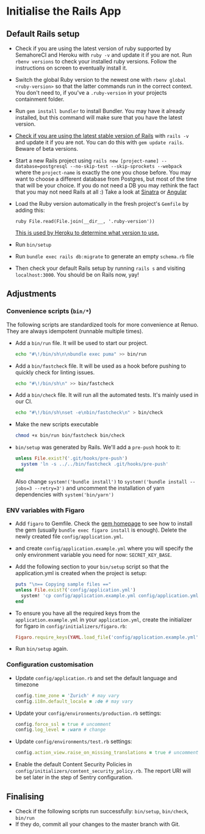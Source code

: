 # Initialise the Rails App

## Default Rails setup

* Check if you are using the latest version of ruby supported by SemahoreCI and Heroku with `ruby -v`
and update it if you are not. Run `rbenv versions` to check your installed ruby versions.
Follow the instructions on screen to eventually install it.

* Switch the global Ruby version to the newest one with `rbenv global <ruby-version>` so that the latter commands
run in the correct context. You don't need to, if you've a `.ruby-version` in your projects containment folder.

* Run `gem install bundler` to install Bundler.
You may have it already installed, but this command will make sure that you have the latest version.

* [Check if you are using the latest stable version of Rails](http://rubyonrails.org/) with `rails -v` and update it if you are not.
You can do this with `gem update rails`. Beware of beta versions.

* Start a new Rails project using `rails new [project-name] --database=postgresql --no-skip-test --skip-sprockets --webpack` where the `project-name` is exactly the one you chose before.
You may want to choose a different database from Postgres, but most of the time that will be your choice.
If you do not need a DB you may rethink the fact that you may not need Rails at all :) Take a look at [Sinatra](http://www.sinatrarb.com/) or [Angular](https://angular.io/)

* Load the Ruby version automatically in the fresh project's `Gemfile` by adding this:

  ```ruby File.read(File.join(__dir__, '.ruby-version'))```

  [This is used by Heroku to determine what version to use.](https://devcenter.heroku.com/articles/ruby-versions)

* Run `bin/setup`
* Run `bundle exec rails db:migrate` to generate an empty `schema.rb` file
* Then check your default Rails setup by running `rails s` and visiting `localhost:3000`.
  You should be on Rails now, yay!

## Adjustments

### Convenience scripts (`bin/*`)

The following scripts are standardized tools for more convenience at Renuo.
They are always idempotent (runnable multiple times).

* Add a `bin/run` file. It will be used to start our project.

  ```sh
  echo "#\!/bin/sh\n\nbundle exec puma" >> bin/run
  ```

* Add a `bin/fastcheck` file. It will be used as a hook before pushing to quickly check for linting issues.

  ```sh
  echo "#\!/bin/sh\n" >> bin/fastcheck
  ```

* Add a `bin/check` file. It will run all the automated tests. It's mainly used in our CI.

  ```sh
  echo "#\!/bin/sh\nset -e\nbin/fastcheck\n" > bin/check
  ```

* Make the new scripts executable

  ```sh
  chmod +x bin/run bin/fastcheck bin/check
  ```

* `bin/setup` was generated by Rails. We'll add a `pre-push` hook to it:

  ```ruby
  unless File.exist?('.git/hooks/pre-push')
    system 'ln -s ../../bin/fastcheck .git/hooks/pre-push'
  end
  ```

  Also change `system!('bundle install')` to `system!('bundle install --jobs=3 --retry=3')`
  and uncomment the installation of yarn dependencies with `system('bin/yarn')`

### ENV variables with Figaro

* Add `figaro` to Gemfile. Check the [gem homepage](https://github.com/laserlemon/figaro) to see how to install the gem
(usually `bundle exec figaro install` is enough). Delete the newly created file `config/application.yml`.
* and create `config/application.example.yml` where you will specify the only environment variable you need for now:
  `SECRET_KEY_BASE`.
* Add the following section to your `bin/setup` script so that the application.yml is created when the project is setup:

  ```ruby
  puts "\n== Copying sample files =="
  unless File.exist?('config/application.yml')
    system! 'cp config/application.example.yml config/application.yml'
  end
  ```

* To ensure you have all the required keys from the `application.example.yml` in your `application.yml`,
create the initializer for figaro in `config/initializers/figaro.rb`:

  ```ruby
  Figaro.require_keys(YAML.load_file('config/application.example.yml').keys - %w[test production development])
  ```

* Run `bin/setup` again.

### Configuration customisation

* Update `config/application.rb` and set the default language and timezone

  ```ruby
  config.time_zone = 'Zurich' # may vary
  config.i18n.default_locale = :de # may vary
  ```

* Update your `config/environments/production.rb` settings:

  ```ruby
  config.force_ssl = true # uncomment
  config.log_level = :warn # change
  ```

* Update `config/environments/test.rb` settings:

  ```ruby
  config.action_view.raise_on_missing_translations = true # uncomment
  ```

* Enable the default Content Security Policies in `config/initializers/content_security_policy.rb`.
  The report URI will be set later in the step of Sentry configuration.

## Finalising

* Check if the following scripts run successfully: `bin/setup`, `bin/check`, `bin/run`
* If they do, commit all your changes to the master branch with Git.
